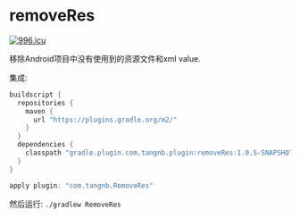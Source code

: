 # removeRes
[![996.icu](https://img.shields.io/badge/link-996.icu-red.svg)](https://996.icu)


移除Android项目中没有使用到的资源文件和xml value.

集成:
```gradle
buildscript {
  repositories {
    maven {
      url "https://plugins.gradle.org/m2/"
    }
  }
  dependencies {
    classpath "gradle.plugin.com.tangnb.plugin:removeRes:1.0.5-SNAPSHOT"
  }
}

apply plugin: "com.tangnb.RemoveRes"
```

然后运行:
`./gradlew RemoveRes`
